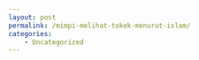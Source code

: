 ```yaml
---
layout: post
permalink: /mimpi-melihat-tokek-menurut-islam/
categories:
    - Uncategorized
---
```



